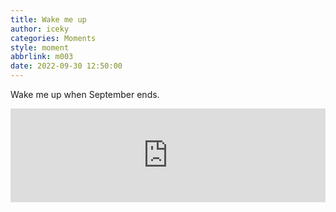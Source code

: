 ```yaml
---
title: Wake me up
author: iceky
categories: Moments
style: moment
abbrlink: m003
date: 2022-09-30 12:50:00
---
```

Wake me up when September ends.

<iframe allow="autoplay *; encrypted-media *;" frameborder="0" height="150" style="width:100%;max-width:100%;overflow:hidden;background:transparent;" sandbox="allow-forms allow-popups allow-same-origin allow-scripts allow-storage-access-by-user-activation allow-top-navigation-by-user-activation" src="https://embed.music.apple.com/cn/album/wake-me-up-when-september-ends/1161539183?i=1161539483"></iframe>
